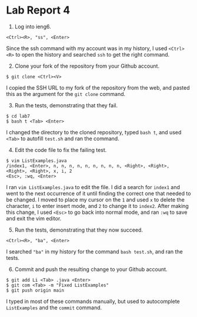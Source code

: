 # Lab Report 4
1. Log into ieng6.
```
<Ctrl><R>, "ss", <Enter>
```
Since the ssh command with my account was in my history, I used `<Ctrl><R>` to open the history and searched `ssh` to get the right command.

2. Clone your fork of the repository from your Github account.
```
$ git clone <Ctrl><V>
```
I copied the SSH URL to my fork of the repository from the web, and pasted this as the argument for the `git clone` command.

3. Run the tests, demonstrating that they fail.
```
$ cd lab7
$ bash t <Tab> <Enter>
```
I changed the directory to the cloned repository, typed `bash t`, and used `<Tab>` to autofill `test.sh` and ran the command. 

4. Edit the code file to fix the failing test.
```
$ vim ListExamples.java
/index1, <Enter>, n, n, n, n, n, n, n, n, n, <Right>, <Right>, <Right>, <Right>, x, i, 2
<Esc>, :wq, <Enter>
```
I ran `vim ListExamples.java` to edit the file. I did a search for `index1` and went to the next occurrence of it until finding the correct one that needed to be changed. I moved to place my cursor on the `1` and used `x` to delete the character, `i` to enter insert mode, and `2` to change it to `index2`. After making this change, I used `<Esc>` to go back into normal mode, and ran `:wq` to save and exit the vim editor.

5. Run the tests, demonstrating that they now succeed.
```
<Ctrl><R>, "ba", <Enter>
```
I searched `"ba"` in my history for the command `bash test.sh`, and ran the tests.

6. Commit and push the resulting change to your Github account.
```
$ git add Li <Tab> .java <Enter>
$ git com <Tab> -m "Fixed ListExamples"
$ git push origin main
```
I typed in most of these commands manually, but used <Tab> to autocomplete `ListExamples` and the `commit` command.
